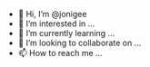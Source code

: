 - 👋 Hi, I’m @jonigee
- 👀 I’m interested in ...
- 🌱 I’m currently learning ...
- 💞️ I’m looking to collaborate on ...
- 📫 How to reach me ...

<!---
jonigee/jonigee is a ✨ special ✨ repository because its `README.md` (this file) appears on your GitHub profile.
You can click the Preview link to take a look at your changes.
--->
